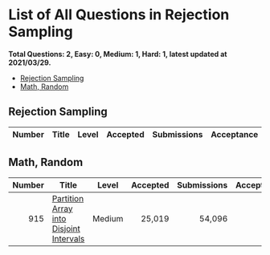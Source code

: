 # List of All Questions in Rejection Sampling

**Total Questions: 2, Easy: 0, Medium: 1, Hard: 1, latest updated at 2021/03/29.**

- [Rejection Sampling](#Rejection-Sampling)
- [Math, Random](#Math-Random)

## Rejection Sampling

|Number|Title|Level|Accepted|Submissions|Acceptance|
|-----:|-----|:---:|-------:|----------:|---------:|


## Math, Random

|Number|                                                     Title                                                      |Level |Accepted|Submissions|Acceptance|
|-----:|----------------------------------------------------------------------------------------------------------------|:----:|-------:|----------:|---------:|
|   915|[Partition Array into Disjoint Intervals](https://leetcode.com/problems/partition-array-into-disjoint-intervals)|Medium|  25,019|     54,096|       46%|


